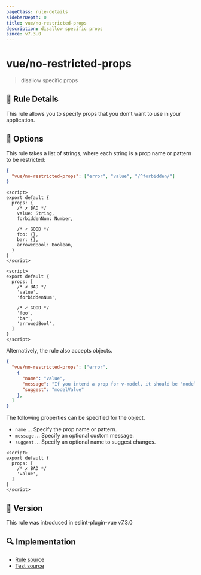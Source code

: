 ```yaml
---
pageClass: rule-details
sidebarDepth: 0
title: vue/no-restricted-props
description: disallow specific props
since: v7.3.0
---
```

# vue/no-restricted-props

> disallow specific props

## :book: Rule Details

This rule allows you to specify props that you don't want to use in your application.

## :wrench: Options

This rule takes a list of strings, where each string is a prop name or pattern to be restricted:

```json
{
  "vue/no-restricted-props": ["error", "value", "/^forbidden/"]
}
```

<eslint-code-block :rules="{'vue/no-restricted-props': ['error', 'value', '/^forbidden/']}">

```vue
<script>
export default {
  props: {
    /* ✗ BAD */
    value: String,
    forbiddenNum: Number,

    /* ✓ GOOD */
    foo: {},
    bar: {},
    arrowedBool: Boolean,
  }
}
</script>
```

</eslint-code-block>

<eslint-code-block :rules="{'vue/no-restricted-props': ['error', 'value', '/^forbidden/']}">

```vue
<script>
export default {
  props: [
    /* ✗ BAD */
    'value',
    'forbiddenNum',

    /* ✓ GOOD */
    'foo',
    'bar',
    'arrowedBool',
  ]
}
</script>
```

</eslint-code-block>

Alternatively, the rule also accepts objects.

```json
{
  "vue/no-restricted-props": ["error",
    {
      "name": "value",
      "message": "If you intend a prop for v-model, it should be 'modelValue' in Vue 3.",
      "suggest": "modelValue"
    },
  ]
}
```

The following properties can be specified for the object.

- `name` ... Specify the prop name or pattern.
- `message` ... Specify an optional custom message.
- `suggest` ... Specify an optional name to suggest changes.

<eslint-code-block :rules="{'vue/no-restricted-props': ['error', { name: 'value', message: 'If you intend a prop for v-model, it should be \'modelValue\' in Vue 3.', suggest: 'modelValue'}]}">

```vue
<script>
export default {
  props: [
    /* ✗ BAD */
    'value',
  ]
}
</script>
```

</eslint-code-block>

## :rocket: Version

This rule was introduced in eslint-plugin-vue v7.3.0

## :mag: Implementation

- [Rule source](https://github.com/vuejs/eslint-plugin-vue/blob/master/lib/rules/no-restricted-props.js)
- [Test source](https://github.com/vuejs/eslint-plugin-vue/blob/master/tests/lib/rules/no-restricted-props.js)
